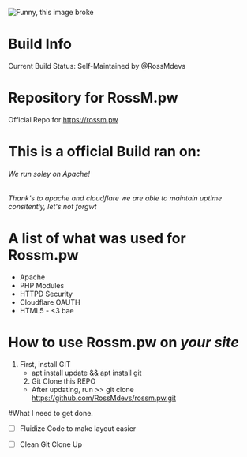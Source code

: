 ![Funny, this image broke](https://i.rossm.pw/448563.png)

# Build Info
Current Build Status: Self-Maintained by @RossMdevs

# Repository for RossM.pw   
Official Repo for https://rossm.pw

# This is a official Build ran on: 


###### We run soley on  Apache!
###### Thank's to apache and cloudflare we are able to maintain uptime consitently, let's not forgwt

# A list of what was used for Rossm.pw
- Apache
- PHP Modules
- HTTPD Security
 - Cloudflare OAUTH
 - HTML5 - <3 bae


# How to use Rossm.pw on _your site_

1. First, install GIT
     - apt install update && apt install git
     2. Git Clone this REPO 
     - After updating, run >> git clone https://github.com/RossMdevs/rossm.pw.git
     

#What I need to get done. 
     
- [ ] Fluidize Code to make layout easier
- [ ] Clean Git Clone Up
     
     
